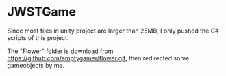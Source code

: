 # JWSTGame
Since most files in unity project are larger than 25MB, I only pushed the C# scripts of this project. 

The "Flower" folder is download from https://github.com/emptygamer/flower.git,
then redirected some gameobjects by me.
